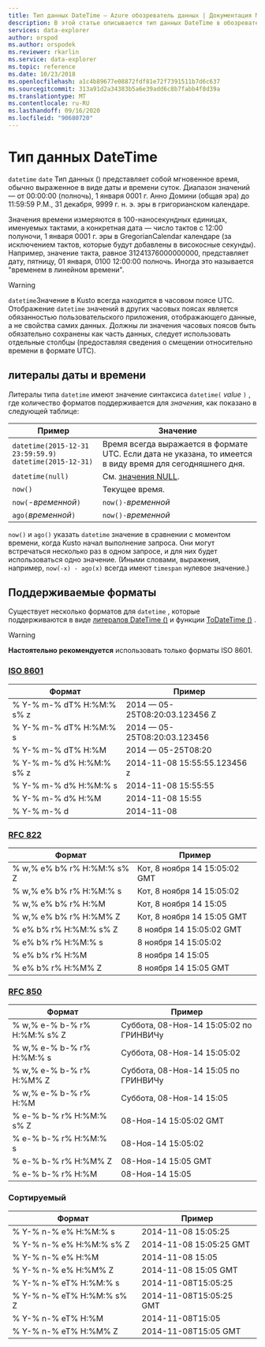 ```yaml
---
title: Тип данных DateTime — Azure обозреватель данных | Документация Майкрософт
description: В этой статье описывается тип данных DateTime в обозреватель данных Azure.
services: data-explorer
author: orspod
ms.author: orspodek
ms.reviewer: rkarlin
ms.service: data-explorer
ms.topic: reference
ms.date: 10/23/2018
ms.openlocfilehash: a1c4b89677e08872fdf81e72f7391511b7d6c637
ms.sourcegitcommit: 313a91d2a34383b5a6e39add6c8b7fabb4f8d39a
ms.translationtype: MT
ms.contentlocale: ru-RU
ms.lasthandoff: 09/16/2020
ms.locfileid: "90680720"
---
```

# <a name="the-datetime-data-type"></a>Тип данных DateTime

`datetime` `date` Тип данных () представляет собой мгновенное время, обычно выраженное в виде даты и времени суток.
Диапазон значений — от 00:00:00 (полночь), 1 января 0001 г. Анно Домини (общая эра) до 11:59:59 P.M., 31 декабря, 9999 г. н. э. эры в григорианском календаре. 

Значения времени измеряются в 100-наносекундных единицах, именуемых тактами, а конкретная дата — число тактов с 12:00 полуночи, 1 января 0001 г. эры в GregorianCalendar календаре (за исключением тактов, которые будут добавлены в високосные секунды).
Например, значение такта, равное 31241376000000000, представляет дату, пятницу, 01 января, 0100 12:00:00 полночь.
Иногда это называется "временем в линейном времени".

> [!WARNING]
> `datetime`Значение в Kusto всегда находится в часовом поясе UTC. Отображение `datetime` значений в других часовых поясах является обязанностью пользовательского приложения, отображающего данные, а не свойства самих данных. Должны ли значения часовых поясов быть обязательно сохранены как часть данных, следует использовать отдельные столбцы (предоставляя сведения о смещении относительно времени в формате UTC).

## <a name="datetime-literals"></a>литералы даты и времени

Литералы типа `datetime` имеют значение синтаксиса `datetime(` *value* `)` , где количество форматов поддерживается для *значения*, как показано в следующей таблице:

|Пример                                                     |Значение                                                         |
|------------------------------------------------------------|--------------------------------------------------------------|
|`datetime(2015-12-31 23:59:59.9)`<br/>`datetime(2015-12-31)`|Время всегда выражается в формате UTC. Если дата не указана, то имеется в виду время для сегодняшнего дня.|
|`datetime(null)`                                            |См. [значения NULL](null-values.md).                            |
|`now()`                                                     |Текущее время.                                             |
|`now(`-*временной*`)`                                        |`now()-`*временной*                                            |
|`ago(`*временной*`)`                                         |`now()-`*временной*                                            |

`now()` и `ago()` указать `datetime` значение в сравнении с моментом времени, когда Kusto начал выполнение запроса. Они могут встречаться несколько раз в одном запросе, и для них будет использоваться одно значение.
(Иными словами, выражения, например, `now(-x) - ago(x)` всегда имеют `timespan` нулевое значение.)

## <a name="supported-formats"></a>Поддерживаемые форматы

Существует несколько форматов для `datetime` , которые поддерживаются в виде [литералов DateTime ()](#datetime-literals) и функции [ToDateTime ()](../todatetimefunction.md) .

> [!WARNING]
> **Настоятельно рекомендуется** использовать только форматы ISO 8601.

### <a name="iso-8601"></a>[ISO 8601](https://www.iso.org/iso/home/standards/iso8601.htm)

|Формат|Пример|
|------|-------|
|% Y-% m-% dT% H:%M:% s% z|2014 — 05-25T08:20:03.123456 Z|
|% Y-% m-% dT% H:%M:% s|2014 — 05-25T08:20:03.123456|
|% Y-% m-% dT% H:%M|2014 — 05-25T08:20|
|% Y-% m-% d% H:%M:% s% z|2014-11-08 15:55:55.123456 z|
|% Y-% m-% d% H:%M:% s|2014-11-08 15:55:55|
|% Y-% m-% d% H:%M|2014-11-08 15:55|
|% Y-% m-% d|2014-11-08|

### <a name="rfc-822"></a>[RFC 822](https://www.ietf.org/rfc/rfc0822.txt)

|Формат|Пример|
|------|-------|
|% w,% e% b% r% H:%M:% s% Z|Кот, 8 ноября 14 15:05:02 GMT|
|% w,% e% b% r% H:%M:% s|Кот, 8 ноября 14 15:05:02|
|% w,% e% b% r% H:%M|Кот, 8 ноября 14 15:05|
|% w,% e% b% r% H:%M% Z|Кот, 8 ноября 14 15:05 GMT|
|% e% b% r% H:%M:% s% Z|8 ноября 14 15:05:02 GMT|
|% e% b% r% H:%M:% s|8 ноября 14 15:05:02|
|% e% b% r% H:%M|8 ноября 14 15:05|
|% e% b% r% H:%M% Z|8 ноября 14 15:05 GMT|

### <a name="rfc-850"></a>[RFC 850](https://tools.ietf.org/html/rfc850)

|Формат|Пример|
|------|-------|
|% w,% e-% b-% r% H:%M:% s% Z|Суббота, 08-Ноя-14 15:05:02 по ГРИНВИЧу|
|% w,% e-% b-% r% H:%M:% s|Суббота, 08-Ноя-14 15:05:02|
|% w,% e-% b-% r% H:%M% Z|Суббота, 08-Ноя-14 15:05 по ГРИНВИЧу|
|% w,% e-% b-% r% H:%M|Суббота, 08-Ноя-14 15:05|
|% e-% b-% r% H:%M:% s% Z|08-Ноя-14 15:05:02 GMT|
|% e-% b-% r% H:%M:% s|08-Ноя-14 15:05:02|
|% e-% b-% r% H:%M% Z|08-Ноя-14 15:05 GMT|
|% e-% b-% r% H:%M|08-Ноя-14 15:05|


### <a name="sortable"></a>Сортируемый 

|Формат|Пример|
|------|-------|        
|% Y-% n-% e% H:%M:% s|2014-11-08 15:05:25|
|% Y-% n-% e% H:%M:% s% Z|2014-11-08 15:05:25 GMT|
|% Y-% n-% e% H:%M|2014-11-08 15:05|
|% Y-% n-% e% H:%M% Z|2014-11-08 15:05 GMT|
|% Y-% n-% eT% H:%M:% s|2014-11-08T15:05:25|
|% Y-% n-% eT% H:%M:% s% Z|2014-11-08T15:05:25 GMT|
|% Y-% n-% eT% H:%M|2014-11-08T15:05|
|% Y-% n-% eT% H:%M% Z|2014-11-08T15:05 GMT|
